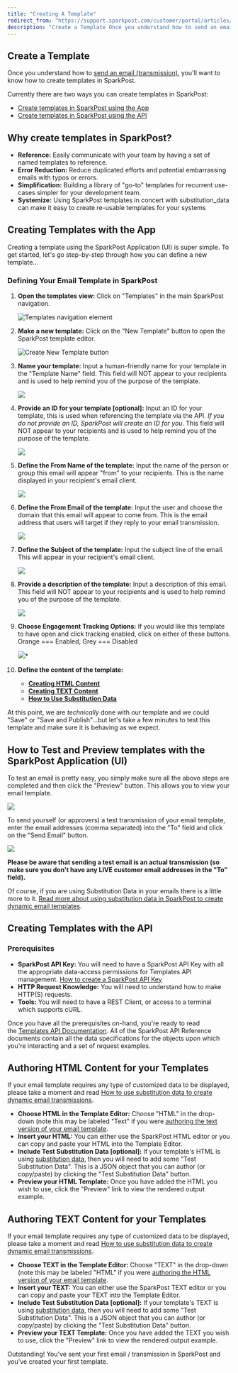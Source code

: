 ```yaml
---
title: "Creating A Template"
redirect_from: "https://support.sparkpost.com/customer/portal/articles/1929890-creating-a-template"
description: "Create a Template Once you understand how to send an email transmission you'll want to know how to create templates in Spark Post Currently there are two ways you can create templates in Spark Post Create templates in Spark Post using the App Create templates in Spark Post using the..."
---
```


## Create a Template

Once you understand how to [send an email (transmission)](https://support.sparkpost.com/customer/portal/articles/1929887-sending-your-first-email "Sending an email (transmission)"), you'll want to know how to create templates in SparkPost.

Currently there are two ways you can create templates in SparkPost:

* [Create templates in SparkPost using the App](https://support.sparkpost.com/customer/portal/articles/1929890-creating-a-template#create-templates-with-the-app "Create templates in SparkPost using the application")
* [Create templates in SparkPost using the API](https://support.sparkpost.com/customer/portal/articles/1929890-creating-a-template#create-templates-with-the-api "Create templates in SparkPost using the API")

## Why create templates in SparkPost?

* **Reference:** Easily communicate with your team by having a set of named templates to reference.
* **Error Reduction:** Reduce duplicated efforts and potential embarrassing emails with typos or errors.
* **Simplification:** Building a library of "go-to" templates for recurrent use-cases simpler for your development team.
* **Systemize:** Using SparkPost templates in concert with substitution_data can make it easy to create re-usable templates for your systems

## Creating Templates with the App

Creating a template using the SparkPost Application (UI) is super simple. To get started, let's go step-by-step through how you can define a new template...

### Defining Your Email Template in SparkPost

1. **Open the templates view:** Click on "Templates" in the main SparkPost navigation.

    ![Templates navigation element](media/creating-template/templates-navigation-element.png)

1. **Make a new template:** Click on the "New Template" button to open the SparkPost template editor.

    ![Create New Template button](media/creating-template/create-new-template-button.png)

1. **Name your template:** Input a human-friendly name for your template in the "Template Name" field. This field will NOT appear to your recipients and is used to help remind you of the purpose of the template.

    ![](media/creating-template/template-name-field-highlighted.jpg)

1. **Provide an ID for your template [optional]:** Input an ID for your template, this is used when referencing the template via the API. *If you do not provide an ID, SparkPost will create an ID for you*. This field will NOT appear to your recipients and is used to help remind you of the purpose of the template.

    ![](media/creating-template/template-id-field-highlighted.jpg)

1. **Define the From Name of the template:** Input the name of the person or group this email will appear "from" to your recipients. This is the name displayed in your recipient's email client.

    ![](media/creating-template/template-fromname-field-highlighted.jpg)

1. **Define the From Email of the template:** Input the user and choose the domain that this email will appear to come from. This is the email address that users will target if they reply to your email transmission.

    ![](media/creating-template/template-fromemail-field-highlighted.jpg)

1. **Define the Subject of the template:** Input the subject line of the email. This will appear in your recipient's email client.

    ![](media/creating-template/template-subject-field-highlighted.jpg)

1. **Provide a description of the template:** Input a description of this email. This field will NOT appear to your recipients and is used to help remind you of the purpose of the template.

    ![](media/creating-template/template-description-field-highlighted.jpg)

1. **Choose Engagement Tracking Options:** If you would like this template to have open and click tracking enabled, click on either of these buttons. Orange === Enabled, Grey === Disabled

    ![](media/creating-template/template-engagementtracking-field-highlighted.jpg)*

1. **Define the content of the template:**
    * **[Creating HTML Content](https://support.sparkpost.com/customer/portal/articles/1929890-creating-template#sparkpost-templates-html-content "Creating HTML content for SparkPost Email Templates")**
    * **[Creating TEXT Content](https://support.sparkpost.com/customer/portal/articles/1929890-creating-template#sparkpost-templates-text-content "Creating TEXT content for SparkPost Email Templates")**
    * **[How to Use Substitution Data](https://www.sparkpost.com/api#/reference/substitutions-reference "How to use Substitution Data to Create Dynamic Email Transmissions")**

At this point, we are *technically* done with our template and we could "Save" or "Save and Publish"...but let's take a few minutes to test this template and make sure it is behaving as we expect.

## How to Test and Preview templates with the SparkPost Application (UI)

To test an email is pretty easy, you simply make sure all the above steps are completed and then click the "Preview" button. This allows you to view your email template.

![](media/creating-template/template-editor-preview-link-highlighted_0.jpg)

To send yourself (or approvers) a test transmission of your email template, enter the email addresses (comma separated) into the "To" field and click on the "Send Email" button.

![](media/creating-template/test-send-interface-tofields-and-sendtestbutton-highlighted_0.jpg)

**Please be aware that sending a test email is an actual transmission (so make sure you don't have any LIVE customer email addresses in the "To" field).**

Of course, if you are using Substitution Data in your emails there is a little more to it. [Read more about using substitution data in SparkPost to create dynamic email templates](https://www.sparkpost.com/api#/reference/substitutions-reference).

## Creating Templates with the API

### Prerequisites

* **SparkPost API Key:** You will need to have a SparkPost API Key with all the appropriate data-access permissions for Templates API management. [How to create a SparkPost API Key](https://support.sparkpost.com/customer/portal/articles/1933377-create-api-keys "Read how to create a SparkPost API Key")
* **HTTP Request Knowledge:** You will need to understand how to make HTTP(S) requests.
* **Tools:** You will need to have a REST Client, or access to a terminal which supports cURL.

Once you have all the prerequisites on-hand, you're ready to read the [Templates API Documentation](https://www.sparkpost.com/api#/reference/templates "Templates API Documentation"). All of the SparkPost API Reference documents contain all the data specifications for the objects upon which you're interacting and a set of request examples.

## Authoring HTML Content for your Templates

If your email template requires any type of customized data to be displayed, please take a moment and read [How to use substitution data to create dynamic email transmissions](http://docs.sparkpostapi.apiary.io/#reference/substitutions-reference "How to use Substitution Data to Create Dynamic Email Transmissions").

* **Choose HTML in the Template Editor:** Choose "HTML" in the drop-down (note this may be labeled "Text" if you were [authoring the text version of your email template](https://support.sparkpost.com/customer/portal/articles/1929890-creating-a-template#sparkpost-templates-text-content "Authoring TEXT Content in Email Templates").
* **Insert your HTML:** You can either use the SparkPost HTML editor or you can copy and paste your HTML into the Template Editor.
* **Include Test Substitution Data [optional]:** If your template's HTML is using [substitution data](https://www.sparkpost.com/api#/reference/substitutions-reference "Substitution Data Reference"), then you will need to add some "Test Substitution Data". This is a JSON object that you can author (or copy/paste) by clicking the "Test Substitution Data" button.
* **Preview your HTML Template:** Once you have added the HTML you wish to use, click the "Preview" link to view the rendered output example.

## Authoring TEXT Content for your Templates

If your email template requires any type of customized data to be displayed, please take a moment and read [How to use substitution data to create dynamic email transmissions](https://www.sparkpost.com/api#/reference/substitutions-reference "How to use Substitution Data to Create Dynamic Email Transmissions").

* **Choose TEXT in the Template Editor:** Choose "TEXT" in the drop-down (note this may be labeled "HTML" if you were [authoring the HTML version of your email template](https://support.sparkpost.com/customer/portal/articles/1929890-creating-a-template#sparkpost-templates-html-content "Authoring HTML Content in Email Templates").
* **Insert your TEXT:** You can either use the SparkPost TEXT editor or you can copy and paste your TEXT into the Template Editor.
* **Include Test Substitution Data [optional]:** If your template's TEXT is using [substitution data](https://www.sparkpost.com/api#/reference/substitutions-reference "Substitution Data Reference"), then you will need to add some "Test Substitution Data". This is a JSON object that you can author (or copy/paste) by clicking the "Test Substitution Data" button.
* **Preview your TEXT Template:** Once you have added the TEXT you wish to use, click the "Preview" link to view the rendered output example.

Outstanding! You've sent your first email / transmission in SparkPost and you've created your first template.